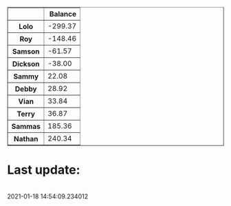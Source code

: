 <table border="1" class="dataframe">
  <thead>
    <tr style="text-align: right;">
      <th></th>
      <th>Balance</th>
    </tr>
  </thead>
  <tbody>
    <tr>
      <th>Lolo</th>
      <td>-299.37</td>
    </tr>
    <tr>
      <th>Roy</th>
      <td>-148.46</td>
    </tr>
    <tr>
      <th>Samson</th>
      <td>-61.57</td>
    </tr>
    <tr>
      <th>Dickson</th>
      <td>-38.00</td>
    </tr>
    <tr>
      <th>Sammy</th>
      <td>22.08</td>
    </tr>
    <tr>
      <th>Debby</th>
      <td>28.92</td>
    </tr>
    <tr>
      <th>Vian</th>
      <td>33.84</td>
    </tr>
    <tr>
      <th>Terry</th>
      <td>36.87</td>
    </tr>
    <tr>
      <th>Sammas</th>
      <td>185.36</td>
    </tr>
    <tr>
      <th>Nathan</th>
      <td>240.34</td>
    </tr>
  </tbody>
</table><H1>Last update:</h1><br>2021-01-18 14:54:09.234012
